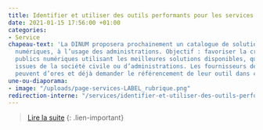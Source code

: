 ```yaml
---
title: Identifier et utiliser des outils performants pour les services publics numériques
date: 2021-01-15 17:56:00 +01:00
categories:
- Service
chapeau-text: 'La DINUM proposera prochainement un catalogue de solutions et d’outils
  numériques, à l’usage des administrations. Objectif : favoriser la création de services
  publics numériques utilisant les meilleures solutions disponibles, qu’elles soient
  issues de la société civile ou d’administrations. Les fournisseurs de solutions
  peuvent d’ores et déjà demander le référencement de leur outil dans ce futur catalogue.'
une-ou-diaporama:
- image: "/uploads/page-services-LABEL_rubrique.png"
redirection-interne: "/services/identifier-et-utiliser-des-outils-performants-pour-les-services-publics-numeriques/"
---
```


> [Lire la suite](/services/identifier-et-utiliser-des-outils-performants-pour-les-services-publics-numeriques/)
{: .lien-important}
